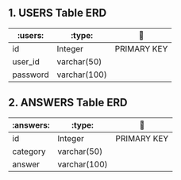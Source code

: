 ## 1. USERS Table ERD

| :users:  | :type:       | :key:       |
| -------- | ------------ | ----------- |
| id       | Integer      | PRIMARY KEY |
| user_id  | varchar(50)  |             |
| password | varchar(100) |             |

## 2. ANSWERS Table ERD

| :answers: | :type:       | :key:       |
| --------- | ------------ | ----------- |
| id        | Integer      | PRIMARY KEY |
| category  | varchar(50)  |             |
| answer    | varchar(100) |             |
